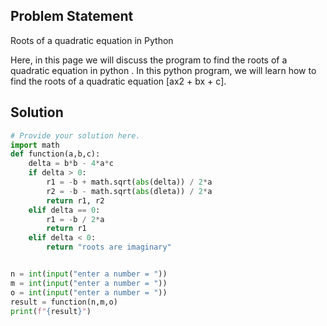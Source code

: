 ## Problem Statement 

Roots of a quadratic equation in Python

Here, in this page we will discuss the program to find the roots of a quadratic equation in python . In this python program, we will learn how to find the roots of a quadratic equation [ax2 + bx + c].

## Solution

```python
# Provide your solution here.
import math
def function(a,b,c):
    delta = b*b - 4*a*c
    if delta > 0:
        r1 = -b + math.sqrt(abs(delta)) / 2*a
        r2 = -b - math.sqrt(abs(dleta)) / 2*a
        return r1, r2
    elif delta == 0:
        r1 = -b / 2*a
        return r1
    elif delta < 0:
        return "roots are imaginary"


n = int(input("enter a number = "))
m = int(input("enter a number = "))
o = int(input("enter a number = "))
result = function(n,m,o)
print(f"{result}")
